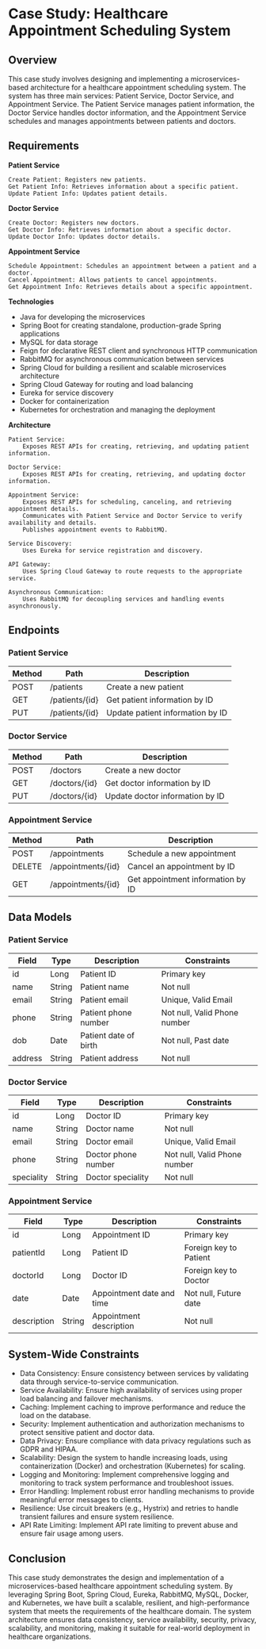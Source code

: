 # Case Study: Healthcare Appointment Scheduling System

## Overview

This case study involves designing and implementing a microservices-based architecture for a healthcare appointment scheduling system. The system has three main services: Patient Service, Doctor Service, and Appointment Service. The Patient Service manages patient information, the Doctor Service handles doctor information, and the Appointment Service schedules and manages appointments between patients and doctors.

## Requirements

**Patient Service**

    Create Patient: Registers new patients.
    Get Patient Info: Retrieves information about a specific patient.
    Update Patient Info: Updates patient details.

**Doctor Service**

    Create Doctor: Registers new doctors.
    Get Doctor Info: Retrieves information about a specific doctor.
    Update Doctor Info: Updates doctor details.

**Appointment Service**

    Schedule Appointment: Schedules an appointment between a patient and a doctor.
    Cancel Appointment: Allows patients to cancel appointments.
    Get Appointment Info: Retrieves details about a specific appointment.

**Technologies**

- Java for developing the microservices
- Spring Boot for creating standalone, production-grade Spring applications
- MySQL for data storage
- Feign for declarative REST client and synchronous HTTP communication
- RabbitMQ for asynchronous communication between services
- Spring Cloud for building a resilient and scalable microservices architecture
- Spring Cloud Gateway for routing and load balancing
- Eureka for service discovery
- Docker for containerization
- Kubernetes for orchestration and managing the deployment

**Architecture**

    Patient Service:
        Exposes REST APIs for creating, retrieving, and updating patient information.

    Doctor Service:
        Exposes REST APIs for creating, retrieving, and updating doctor information.

    Appointment Service:
        Exposes REST APIs for scheduling, canceling, and retrieving appointment details.
        Communicates with Patient Service and Doctor Service to verify availability and details.
        Publishes appointment events to RabbitMQ.

    Service Discovery:
        Uses Eureka for service registration and discovery.

    API Gateway:
        Uses Spring Cloud Gateway to route requests to the appropriate service.

    Asynchronous Communication:
        Uses RabbitMQ for decoupling services and handling events asynchronously.

## Endpoints

### Patient Service

| Method | Path           | Description                      |
| ------ | -------------- | -------------------------------- |
| POST   | /patients      | Create a new patient             |
| GET    | /patients/{id} | Get patient information by ID    |
| PUT    | /patients/{id} | Update patient information by ID |

### Doctor Service

| Method | Path          | Description                     |
| ------ | ------------- | ------------------------------- |
| POST   | /doctors      | Create a new doctor             |
| GET    | /doctors/{id} | Get doctor information by ID    |
| PUT    | /doctors/{id} | Update doctor information by ID |

### Appointment Service

| Method | Path               | Description                       |
| ------ | ------------------ | --------------------------------- |
| POST   | /appointments      | Schedule a new appointment        |
| DELETE | /appointments/{id} | Cancel an appointment by ID       |
| GET    | /appointments/{id} | Get appointment information by ID |

## Data Models

### Patient Service

| Field   | Type   | Description           | Constraints                  |
| ------- | ------ | --------------------- | ---------------------------- |
| id      | Long   | Patient ID            | Primary key                  |
| name    | String | Patient name          | Not null                     |
| email   | String | Patient email         | Unique, Valid Email          |
| phone   | String | Patient phone number  | Not null, Valid Phone number |
| dob     | Date   | Patient date of birth | Not null, Past date          |
| address | String | Patient address       | Not null                     |

### Doctor Service

| Field      | Type   | Description         | Constraints                  |
| ---------- | ------ | ------------------- | ---------------------------- |
| id         | Long   | Doctor ID           | Primary key                  |
| name       | String | Doctor name         | Not null                     |
| email      | String | Doctor email        | Unique, Valid Email          |
| phone      | String | Doctor phone number | Not null, Valid Phone number |
| speciality | String | Doctor speciality   | Not null                     |

### Appointment Service

| Field       | Type   | Description               | Constraints            |
| ----------- | ------ | ------------------------- | ---------------------- |
| id          | Long   | Appointment ID            | Primary key            |
| patientId   | Long   | Patient ID                | Foreign key to Patient |
| doctorId    | Long   | Doctor ID                 | Foreign key to Doctor  |
| date        | Date   | Appointment date and time | Not null, Future date  |
| description | String | Appointment description   | Not null               |

## System-Wide Constraints

- Data Consistency: Ensure consistency between services by validating data through service-to-service communication.
- Service Availability: Ensure high availability of services using proper load balancing and failover mechanisms.
- Caching: Implement caching to improve performance and reduce the load on the database.
- Security: Implement authentication and authorization mechanisms to protect sensitive patient and doctor data.
- Data Privacy: Ensure compliance with data privacy regulations such as GDPR and HIPAA.
- Scalability: Design the system to handle increasing loads, using containerization (Docker) and orchestration (Kubernetes) for scaling.
- Logging and Monitoring: Implement comprehensive logging and monitoring to track system performance and troubleshoot issues.
- Error Handling: Implement robust error handling mechanisms to provide meaningful error messages to clients.
- Resilience: Use circuit breakers (e.g., Hystrix) and retries to handle transient failures and ensure system resilience.
- API Rate Limiting: Implement API rate limiting to prevent abuse and ensure fair usage among users.

## Conclusion

This case study demonstrates the design and implementation of a microservices-based healthcare appointment scheduling system. By leveraging Spring Boot, Spring Cloud, Eureka, RabbitMQ, MySQL, Docker, and Kubernetes, we have built a scalable, resilient, and high-performance system that meets the requirements of the healthcare domain. The system architecture ensures data consistency, service availability, security, privacy, scalability, and monitoring, making it suitable for real-world deployment in healthcare organizations.